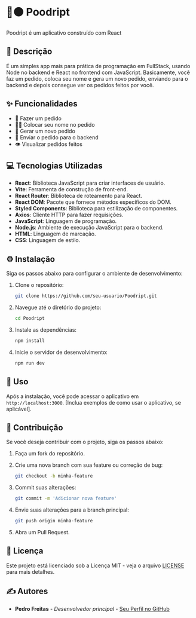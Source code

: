 # 🔴⚫ Poodript

Poodript é um aplicativo construído com React 

## 📝 Descrição

É um simples app mais para prática de programação em FullStack, usando Node no backend e React no frontend com JavaScript. Basicamente, você faz um pedido, coloca seu nome e gera um novo pedido, enviando para o backend e depois consegue ver os pedidos feitos por você.

## ✨ Funcionalidades

- 📝 Fazer um pedido
- 🧑‍💼 Colocar seu nome no pedido
- 🔄 Gerar um novo pedido
- 📡 Enviar o pedido para o backend
- 👁️ Visualizar pedidos feitos

## 💻 Tecnologias Utilizadas

- **React**: Biblioteca JavaScript para criar interfaces de usuário.
- **Vite**: Ferramenta de construção de front-end.
- **React Router**: Biblioteca de roteamento para React.
- **React DOM**: Pacote que fornece métodos específicos do DOM.
- **Styled Components**: Biblioteca para estilização de componentes.
- **Axios**: Cliente HTTP para fazer requisições.
- **JavaScript**: Linguagem de programação.
- **Node.js**: Ambiente de execução JavaScript para o backend.
- **HTML**: Linguagem de marcação.
- **CSS**: Linguagem de estilo.

## ⚙️ Instalação

Siga os passos abaixo para configurar o ambiente de desenvolvimento:

1. Clone o repositório:

    ```bash
    git clone https://github.com/seu-usuario/Poodript.git
    ```

2. Navegue até o diretório do projeto:

    ```bash
    cd Poodript
    ```

3. Instale as dependências:

    ```bash
    npm install
    ```

4. Inicie o servidor de desenvolvimento:

    ```bash
    npm run dev
    ```

## 🚀 Uso

Após a instalação, você pode acessar o aplicativo em `http://localhost:3000`. [Inclua exemplos de como usar o aplicativo, se aplicável].

## 🤝 Contribuição

Se você deseja contribuir com o projeto, siga os passos abaixo:

1. Faça um fork do repositório.
2. Crie uma nova branch com sua feature ou correção de bug:

    ```bash
    git checkout -b minha-feature
    ```

3. Commit suas alterações:

    ```bash
    git commit -m 'Adicionar nova feature'
    ```

4. Envie suas alterações para a branch principal:

    ```bash
    git push origin minha-feature
    ```

5. Abra um Pull Request.

## 📄 Licença

Este projeto está licenciado sob a Licença MIT - veja o arquivo [LICENSE](LICENSE) para mais detalhes.

## ✍️ Autores

- **Pedro Freitas** - *Desenvolvedor principal* - [Seu Perfil no GitHub](https://github.com/seu-usuario)


